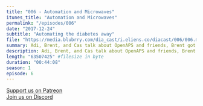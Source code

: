 ```yaml
---
title: "006 - Automation and Microwaves"
itunes_title: "Automation and Microwaves"
permalink: "/episodes/006"
date: "2017-12-24"
subtitle: "Automating the diabetes away"
file: "https://media.blubrry.com/dia_cast/i.eliens.co/diacast/006/006.mp3"
summary: Adi, Brent, and Cas talk about OpenAPS and friends, Brent got back on his pump, and Cas gets mad at a grocery store.
description: Adi, Brent, and Cas talk about OpenAPS and friends, Brent got back on his pump, and Cas gets mad at a grocery store.
length: "63507425" #filesize in byte
duration: "00:44:08"
season: 1
episode: 6
---
```


[Support us on Patreon](https://patreon.com/diacast)  
[Join us on Discord](https://discord.gg/diabetes)
